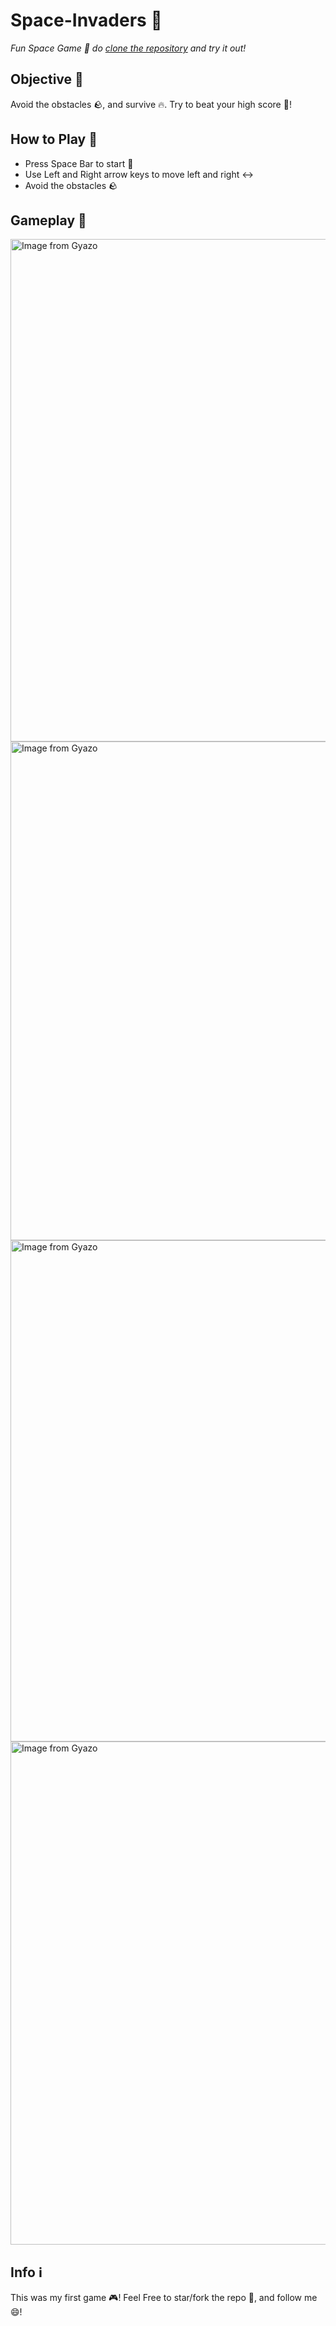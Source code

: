 # Space-Invaders 🚀

*Fun Space Game 🌌 do [clone the repository](https://docs.github.com/en/github/creating-cloning-and-archiving-repositories/cloning-a-repository-from-github/cloning-a-repository) and try it out!*

## Objective 🥅

Avoid the obstacles 🪨, and survive 🔥. Try to beat your high score 💯!

## How to Play 🤔

- Press Space Bar to start 🔘
- Use Left and Right arrow keys to move left and right ↔️
- Avoid the obstacles 🪨

## Gameplay 🎥

<a href="https://gyazo.com/5a14ab66e5cc1e7effe8b9b2cbeb19b2"><img src="https://i.gyazo.com/5a14ab66e5cc1e7effe8b9b2cbeb19b2.png" alt="Image from Gyazo" width="804"/></a>
<a href="https://gyazo.com/c0978024226b72eda824e9e8e9ada618"><img src="https://i.gyazo.com/c0978024226b72eda824e9e8e9ada618.png" alt="Image from Gyazo" width="798"/></a>
<a href="https://gyazo.com/14b04656308303f133674faaf4cc8681"><img src="https://i.gyazo.com/14b04656308303f133674faaf4cc8681.png" alt="Image from Gyazo" width="802"/></a>
<a href="https://gyazo.com/ca3056a35fbf16dcaf4f5ace9579512a"><img src="https://i.gyazo.com/ca3056a35fbf16dcaf4f5ace9579512a.png" alt="Image from Gyazo" width="805"/></a>

## Info ℹ️

This was my first game 🎮! Feel Free to star/fork the repo 🌟, and follow me 😄! 
